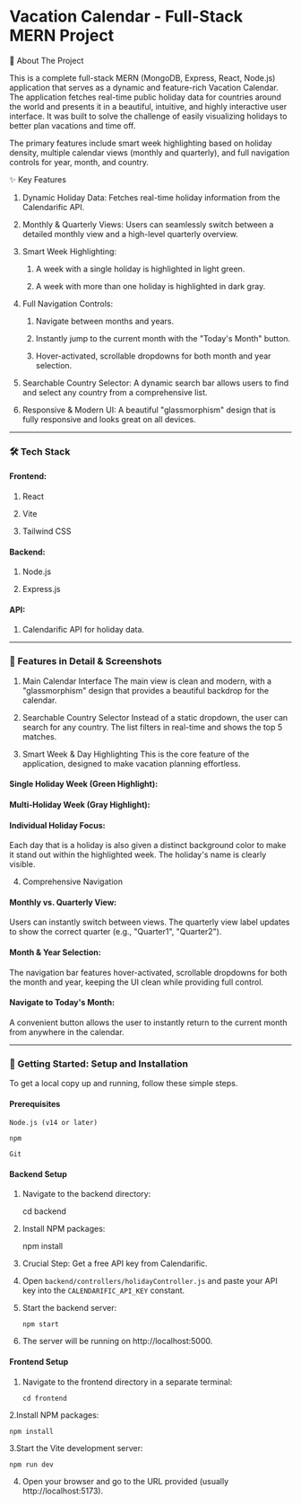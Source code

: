 # Vacation Calendar - Full-Stack MERN Project

📖 About The Project

  This is a complete full-stack MERN (MongoDB, Express, React, Node.js) application that serves as a dynamic and feature-rich Vacation Calendar. The application fetches real-time public holiday data for countries around the world and presents it in a beautiful, intuitive, and highly interactive user interface. It was built to solve the challenge of easily visualizing holidays to better plan vacations and time off.

The primary features include smart week highlighting based on holiday density, multiple calendar views (monthly and quarterly), and full navigation controls for year, month, and country.

✨ Key Features

1. Dynamic Holiday Data:  Fetches real-time holiday information from the Calendarific API.

2. Monthly & Quarterly Views: Users can seamlessly switch between a detailed monthly view and a high-level quarterly overview.

3. Smart Week Highlighting:

     1. A week with a single holiday is highlighted in light green.
   
     2. A week with more than one holiday is highlighted in dark gray.
        

4. Full Navigation Controls:

    1. Navigate between months and years.

    2. Instantly jump to the current month with the "Today's Month" button.

    3. Hover-activated, scrollable dropdowns for both month and year selection.

5. Searchable Country Selector: A dynamic search bar allows users to find and select any country from a comprehensive list.

6. Responsive & Modern UI: A beautiful "glassmorphism" design that is fully responsive and looks great on all devices.


---
### 🛠️ Tech Stack

#### Frontend:
  
  1. React
  
  2. Vite
  
  3. Tailwind CSS


#### Backend:

  1. Node.js
  
  2. Express.js
  
#### API:

  1. Calendarific API for holiday data.

---
### 📸 Features in Detail & Screenshots
1. Main Calendar Interface
The main view is clean and modern, with a "glassmorphism" design that provides a beautiful backdrop for the calendar.

<!-- Upload a screenshot of the main calendar view (e.g., the current month for India) here. -->

2. Searchable Country Selector
Instead of a static dropdown, the user can search for any country. The list filters in real-time and shows the top 5 matches.

<!-- Upload a screenshot showing the country search dropdown with a search term like "United" and the filtered results below. -->

3. Smart Week & Day Highlighting
This is the core feature of the application, designed to make vacation planning effortless.

#### Single Holiday Week (Green Highlight):

<!-- Upload a screenshot of a week with a single holiday, highlighted in light green. -->

#### Multi-Holiday Week (Gray Highlight):

<!-- Upload a screenshot of a week with multiple holidays (e.g., during Christmas), highlighted in dark gray. -->

#### Individual Holiday Focus:

Each day that is a holiday is also given a distinct background color to make it stand out within the highlighted week. The holiday's name is clearly visible.

<!-- Upload a screenshot focusing on a single day that is a holiday, showing the darker background and the holiday name. -->

4. Comprehensive Navigation
#### Monthly vs. Quarterly View:

Users can instantly switch between views. The quarterly view label updates to show the correct quarter (e.g., "Quarter1", "Quarter2").

<!-- Upload a screenshot showing the "Quarterly" view active, with "Quarter3 2025" or similar displayed. -->

#### Month & Year Selection:

The navigation bar features hover-activated, scrollable dropdowns for both the month and year, keeping the UI clean while providing full control.

<!-- Upload a screenshot showing the user hovering over the year, with the scrollable year selection dropdown visible. -->

#### Navigate to Today's Month:

A convenient button allows the user to instantly return to the current month from anywhere in the calendar.

<!-- Upload a screenshot highlighting the "Navigate to Today's Month" button in the header. -->

---
### 🚀 Getting Started: Setup and Installation

To get a local copy up and running, follow these simple steps.

#### Prerequisites
    Node.js (v14 or later)
    
    npm
    
    Git

#### Backend Setup

1. Navigate to the backend directory:

    cd backend

2. Install NPM packages:

    npm install

3. Crucial Step: Get a free API key from Calendarific.

4. Open `backend/controllers/holidayController.js` and paste your API key into the `CALENDARIFIC_API_KEY` constant.

5. Start the backend server:

      `npm start`

6. The server will be running on http://localhost:5000.

#### Frontend Setup

1. Navigate to the frontend directory in a separate terminal:

   `cd frontend`

2.Install NPM packages:

    npm install

3.Start the Vite development server:

    npm run dev

4. Open your browser and go to the URL provided (usually http://localhost:5173).
